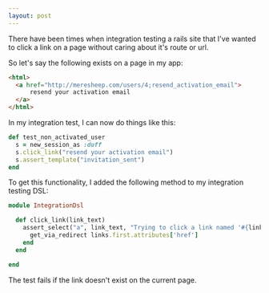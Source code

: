 ```yaml
---
layout: post
---
```

There have been times when integration testing a rails site that I've wanted to click a link on a page without caring about it's route or url.

So let's say the following exists on a page in my app:

``` html
<html>
  <a href="http://meresheep.com/users/4;resend_activation_email">
      resend your activation email
  </a>
</html>
```

In my integration test, I can now do things like this:

``` ruby
def test_non_activated_user
  s = new_session_as :duff
  s.click_link("resend your activation email")
  s.assert_template("invitation_sent")
end
```

To get this functionality, I added the following method to my integration testing DSL:
``` ruby
module IntegrationDsl

  def click_link(link_text)
    assert_select("a", link_text, "Trying to click a link named '#{link_text}' that did not exist") do | links |
      get_via_redirect links.first.attributes['href']
    end
  end

end
```

The test fails if the link doesn't exist on the current page.
